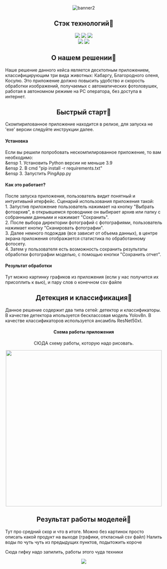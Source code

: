<div align="center">
  <img src="https://i.ibb.co/N9Sk9WX/baner2.png" alt="banner2" border="0" /></a>
</div>

## <div align="center">Стэк технологий📑</div>
<div align="center">
  <a href="https://www.python.org/doc/"><img src="https://img.shields.io/badge/python-3670A0?style=for-the-badge&logo=python&logoColor=ffdd54"></a>
  <a href="https://pytorch.org/docs/stable/index.html"><img src="https://img.shields.io/badge/PyTorch-%23EE4C2C.svg?style=for-the-badge&logo=PyTorch&logoColor=white"></a>
  <a href="https://opencv.github.io/cvat/docs/"><img src="https://img.shields.io/badge/opencv-%23white.svg?style=for-the-badge&logo=opencv&logoColor=white"></a>
  <br>
  <a href="https://github.com/ultralytics/ultralytics?tab=readme-ov-file"><img src="https://img.shields.io/badge/Ultralytics-YOLOv8-purple.svg"></a>
  <a href="https://github.com/kivy/kivy"><img src="https://img.shields.io/badge/Kivy-cross platform GUI-green.svg"></a>
</div>

## <div align="center">О нашем решении📝</div>
<p>
Наше решение данного кейса является десктопным приложением, классифицирующим три вида животных: Кабаргу, Благородного оленя, Косулю.
Это приложение должно повысить удобство и скорость обработки изображений, получаемых с автоматических фотоловушек, работая в автономном режиме на PC оператора, без доступа в интернет. 
</p>

## <div align="center">Быстрый старт🎢</div>
<p>
  Скомпирилованное приложение находится в релизе, для запуска не 'exe' версии следуйте инструкции далее.
</p>
  
#### Установка 
<p>
  Если вы решили попробовать нескомпилированное приложение, то вам необходимо:<br>
  &ensp 1. Установить Python версии не меньше 3.9<br>
  &ensp 2. В cmd "pip install -r requirements.txt"<br>
  &ensp 3. Запустить PingApp.py<br>
</p>

#### Как это работает?
<p>
  После запуска приложения, пользователь видит понятный и интуитивынй итерфейс. Сценарий использования приложения такой:<br>
  1. Запустив приложение пользователь нажимает на кнопку "Выбрать фотоархив", в открывшемся проводнике он выбирает архив или папку с собранными данными и нажимает "Сохранить".<br>
  2. После выбора директории фотографий с фотографиями, пользователь нажимает кнопку "Сканировать фотографии".<br>
  3. Далее немного подождав (все зависит от объема данных), в центре экрана приложения отображается статистика по обработанному фотосету.<br>
  4. Затем у пользователя есть возможность сохранить результаты обработки фотографии моделью, с помощью кнопки "Сохранить отчет".
</p> 

#### Результат обработки
<p>
  Тут можно картинку графиков из приложения (если у нас получится их присоплить к вью), и пару слов о конечном csv файле
</p> 
</details>

## <div align="center">Детекция и классификация📸</div>
<p>
  Данное решение содержит два типа сетей: детектор и классификаторы.
  В качестве детектора ипользуется бесклассовая модель Yolov8n.
  В качестве классификаторов используется ансамбль ResNet50xt.
</p>
<div align="center">

  #### Схема работы приложения
  <p>
    СЮДА схему работы, которую надо рисовать.
  </p>
  <img src="" width="500" height="500"/>
</div>

## <div align="center">Результат работы моделей🔮</div>
<p>
  Тут про средний скор и что в итоге. Можно без картинок просто описать какой продукт на выходе (графики, откласный csv файл) Налить воды по чуть чуть из предыдущих пунктов, подытожить короче
</p>

<p>
  Сюда гифку надо запилить, работы этого чуда техники
</p>

<div align="center">
  <img src="res/expl.gif" border="0" /></a>
</div>
